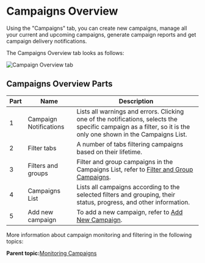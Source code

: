 # Campaigns Overview

Using the "Campaigns" tab, you can create new campaigns, manage all your current and upcoming campaigns, generate campaign reports and get campaign delivery notifications.

The Campaigns Overview tab looks as follows:

![Campaign Overview tab](../../image/pulse_campaign_overview_02.png)

## Campaigns Overview Parts

|Part|Name|Description|
|----|----|-----------|
|1|Campaign Notifications|Lists all warnings and errors. Clicking one of the notifications, selects the specific campaign as a filter, so it is the only one shown in the Campaigns List.|
|2|Filter tabs|A number of tabs filtering campaigns based on their lifetime.|
|3|Filters and groups|Filter and group campaigns in the Campaigns List, refer to [Filter and Group Campaigns](filter_group_campaigns.md).|
|4|Campaigns List|Lists all campaigns according to the selected filters and grouping, their status, progress, and other information.|
|5|Add new campaign|To add a new campaign, refer to [Add New Campaign](add_new_campaign.md).|

More information about campaign monitoring and filtering in the following topics:

**Parent topic:**[Monitoring Campaigns](../../../oadtech/ad_serving/ug/monitoring_campaigns.md)

